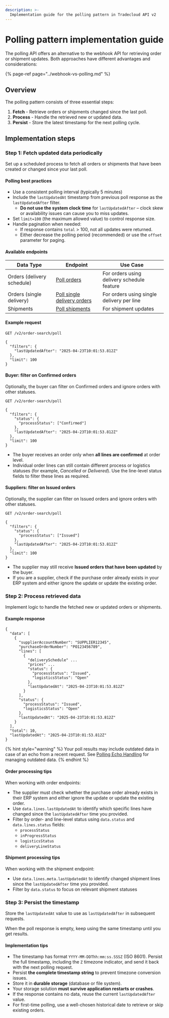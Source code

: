 ```yaml
---
description: >-
  Implementation guide for the polling pattern in Tradecloud API v2
---
```


# Polling pattern implementation guide

The polling API offers an alternative to the webhook API for retrieving order or shipment updates. Both approaches have different advantages and considerations:

{% page-ref page="../webhook-vs-polling.md" %}

## Overview

The polling pattern consists of three essential steps:

1. **Fetch** - Retrieve orders or shipments changed since the last poll.
2. **Process** - Handle the retrieved new or updated data.
3. **Persist** - Store the latest timestamp for the next polling cycle.

## Implementation steps

### Step 1: Fetch updated data periodically

Set up a scheduled process to fetch all orders or shipments that have been created or changed since your last poll.

#### Polling best practices

- Use a consistent polling interval (typically 5 minutes)
- Include the `lastUpdatedAt` timestamp from previous poll response as the `lastUpdatedAfter` filter.
  - **Do not use the system clock time** for `lastUpdatedAfter` – clock skew or availability issues can cause you to miss updates.
- Set `limit=100` (the maximum allowed value) to control response size.
- Handle pagination when needed:
  - If response contains `total` > 100, not all updates were returned.
  - Either decrease the polling period (recommended) or use the `offset` parameter for paging.

#### Available endpoints

| Data Type                  | Endpoint                                                                                                                                                                            | Use Case                                   |
| -------------------------- | ----------------------------------------------------------------------------------------------------------------------------------------------------------------------------------- | ------------------------------------------ |
| Orders (delivery schedule) | [Poll orders](https://swagger-ui.accp.tradecloud1.com/?url=https://api.accp.tradecloud1.com/v2/order-search/specs.yaml#/order-search/pollOrdersRoute)                               | For orders using delivery schedule feature |
| Orders (single delivery)   | [Poll single delivery orders](https://swagger-ui.accp.tradecloud1.com/?url=https://api.accp.tradecloud1.com/v2/order-search/specs.yaml#/order-search/pollOrdersSingleDeliveryRoute) | For orders using single delivery per line  |
| Shipments                  | [Poll shipments](https://swagger-ui.accp.tradecloud1.com/?url=https://api.accp.tradecloud1.com/v2/shipment/specs.yaml#/shipment/pollShipmentsRoute)                                 | For shipment updates                       |

#### Example request

```http
GET /v2/order-search/poll

{
  "filters": {
    "lastUpdatedAfter": "2025-04-23T10:01:53.812Z"
  },
  "limit": 100
}
```

#### Buyer: filter on Confirmed orders

Optionally, the buyer can filter on Confirmed orders and ignore orders with other statuses.

```http
GET /v2/order-search/poll

{
  "filters": {
    "status": {
      "processStatus": ["Confirmed"]
    },
    "lastUpdatedAfter": "2025-04-23T10:01:53.812Z"
  },
  "limit": 100
}
```

- The buyer receives an order only when **all lines are confirmed** at order level.  
- Individual order lines can still contain different process or logistics statuses (for example, *Cancelled* or *Delivered*). Use the line-level status fields to filter these lines as required.

#### Suppliers: filter on Issued orders

Optionally, the supplier can filter on Issued orders and ignore orders with other statuses.

```http
GET /v2/order-search/poll

{
  "filters": {
    "status": {
      "processStatus": ["Issued"]
    },
    "lastUpdatedAfter": "2025-04-23T10:01:53.812Z"
  },
  "limit": 100
}
```

- The supplier may still receive **Issued orders that have been updated** by the buyer.
- If you are a supplier, check if the purchase order already exists in your ERP system and either ignore the update or update the existing order.

### Step 2: Process retrieved data

Implement logic to handle the fetched new or updated orders or shipments.

#### Example response

```http
{
  "data": [
    {
      "supplierAccountNumber": "SUPPLIER12345",
      "purchaseOrderNumber": "PO123456789",
      "lines": [
        {
          "deliverySchedule" ...
          "prices" ...
          "status": {
            "processStatus": "Issued",
            "logisticsStatus": "Open"
          },
          "lastUpdatedAt": "2025-04-23T10:01:53.812Z"
        }
      ],
      "status": {
        "processStatus": "Issued",
        "logisticsStatus": "Open"
      },
      "lastUpdatedAt": "2025-04-23T10:01:53.812Z"
    }
  ],
  "total": 10,
  "lastUpdatedAt": "2025-04-23T10:01:53.812Z"
}
```

{% hint style="warning" %}
Your poll results may include outdated data in case of an echo from a recent request. See [Polling Echo Handling](echo.md) for managing outdated data.
{% endhint %}

#### Order processing tips

When working with order endpoints:

- The supplier must check whether the purchase order already exists in their ERP system and either ignore the update or update the existing order.
- Use `data.lines.lastUpdatedAt` to identify which specific lines have changed since the `lastUpdatedAfter` time you provided.
- Filter by order- and line-level status using `data.status` and `data.lines.status` fields:
  - `processStatus`
  - `inProgressStatus`
  - `logisticsStatus`
  - `deliveryLineStatus`

#### Shipment processing tips

When working with the shipment endpoint:

- Use `data.lines.meta.lastUpdatedAt` to identify changed shipment lines since the `lastUpdatedAfter` time you provided.
- Filter by `data.status` to focus on relevant shipment statuses

### Step 3: Persist the timestamp

Store the `lastUpdatedAt` value to use as `lastUpdatedAfter` in subsequent requests.

When the poll response is empty, keep using the same timestamp until you get results.

#### Implementation tips

- The timestamp has format `YYYY-MM-DDThh:mm:ss.SSSZ` (ISO 8601). Persist the full timestamp, including the  `Z` timezone indicator, and send it back with the next polling request.
- Persist **the complete timestamp string** to prevent timezone conversion issues.
- Store it in **durable storage** (database or file system).
- Your storage solution **must survive application restarts or crashes**.
- If the response contains no data, reuse the current `lastUpdatedAfter` value.
- For first-time polling, use a well-chosen historical date to retrieve or skip existing orders.
